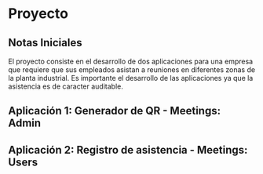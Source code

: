 # Proyecto

## Notas Iniciales

El proyecto consiste en el desarrollo de dos aplicaciones para una empresa que requiere que sus empleados asistan a reuniones en diferentes zonas de la planta industrial. Es importante el desarrollo de las aplicaciones ya que la asistencia es de caracter auditable. 

## Aplicación 1: Generador de QR - Meetings: Admin




## Aplicación 2: Registro de asistencia - Meetings: Users





















